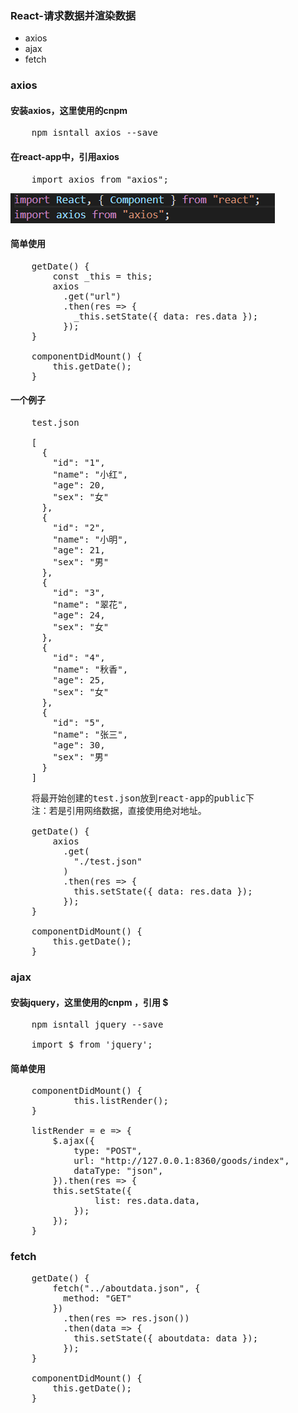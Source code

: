 ### React-请求数据并渲染数据

+ axios
+ ajax
+ fetch

### axios

#### 安装axios，这里使用的cnpm
<pre>
    npm isntall axios --save
</pre>

#### 在react-app中，引用axios
<pre>
    import axios from "axios";
</pre>
![import](png/import.png)

#### 简单使用
<pre>
    getDate() {
        const _this = this;
        axios
          .get("url")
          .then(res => {
            _this.setState({ data: res.data });
          });
    }
    
    componentDidMount() {
        this.getDate();
    }
</pre>

#### 一个例子
<pre>
    test.json
    
    [
      {
        "id": "1",
        "name": "小红",
        "age": 20,
        "sex": "女"
      },
      {
        "id": "2",
        "name": "小明",
        "age": 21,
        "sex": "男"
      },
      {
        "id": "3",
        "name": "翠花",
        "age": 24,
        "sex": "女"
      },
      {
        "id": "4",
        "name": "秋香",
        "age": 25,
        "sex": "女"
      },
      {
        "id": "5",
        "name": "张三",
        "age": 30,
        "sex": "男"
      }
    ]
</pre>
<pre>
    将最开始创建的test.json放到react-app的public下
    注：若是引用网络数据，直接使用绝对地址。
    
    getDate() {
        axios
          .get(
            "./test.json"
          )
          .then(res => {
            this.setState({ data: res.data });
          });
    }
    
    componentDidMount() {
        this.getDate();
    }
</pre>

### ajax

#### 安装jquery，这里使用的cnpm ，引用 $
<pre>
    npm isntall jquery --save
    
    import $ from 'jquery';
</pre>

#### 简单使用
<pre>
    componentDidMount() {
            this.listRender();
    }
    
    listRender = e => {
        $.ajax({
            type: "POST",
            url: "http://127.0.0.1:8360/goods/index",
            dataType: "json",
        }).then(res => {
        this.setState({
                list: res.data.data,
            });
        });
    }
</pre>

### fetch
<pre>
    getDate() {
        fetch("../aboutdata.json", {
          method: "GET"
        })
          .then(res => res.json())
          .then(data => {
            this.setState({ aboutdata: data });
          });
    }
    
    componentDidMount() {
        this.getDate();
    }
</pre>

